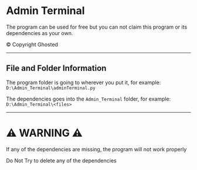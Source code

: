 # Admin Terminal

The program can be used for free but you can not claim this program or its dependencies as your own.

© Copyright Ghosted

---

## File and Folder Information

The program folder is going to wherever you put it, for example: `D:\Admin_Terminal\adminTerminal.py`

The dependencies goes into the `Admin_Terminal` folder, for example: `D:\Admin_Terminal\<files>`

---

# ⚠️ WARNING ⚠️

If any of the dependencies are missing, the program will not work properly

Do Not Try to delete any of the dependencies
